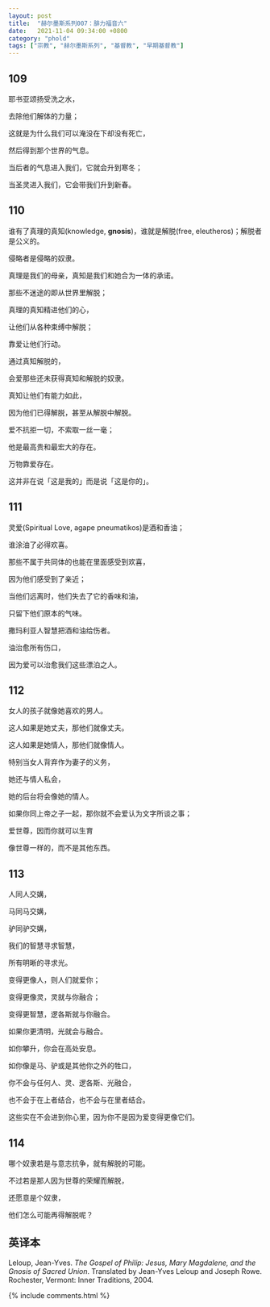 ```yaml
---
layout: post
title:  "赫尔墨斯系列007：腓力福音六"
date:   2021-11-04 09:34:00 +0800
category: "phold"
tags: ["宗教", "赫尔墨斯系列", "基督教", "早期基督教"]
---
```


## 109

耶书亚颂扬受洗之水，

去除他们解体的力量；

这就是为什么我们可以淹没在下却没有死亡，

然后得到那个世界的气息。

当后者的气息进入我们，它就会升到寒冬；

当圣灵进入我们，它会带我们升到新春。

## 110

谁有了真理的真知(knowledge, **gnosis**)，谁就是解脱(free, eleutheros)；解脱者是公义的。

侵略者是侵略的奴隶。

真理是我们的母亲，真知是我们和她合为一体的承诺。

那些不迷途的即从世界里解脱；

真理的真知精进他们的心，

让他们从各种束缚中解脱；

靠爱让他们行动。

通过真知解脱的，

会爱那些还未获得真知和解脱的奴隶。

真知让他们有能力如此，

因为他们已得解脱，甚至从解脱中解脱。

爱不抗拒一切，不索取一丝一毫；

他是最高贵和最宏大的存在。

万物靠爱存在。

这并非在说「这是我的」而是说「这是你的」。

## 111

灵爱(Spiritual Love, agape pneumatikos)是酒和香油；

谁涂油了必得欢喜。

那些不属于共同体的也能在里面感受到欢喜，

因为他们感受到了亲近；

当他们远离时，他们失去了它的香味和油，

只留下他们原本的气味。

撒玛利亚人智慧把酒和油给伤者。

油治愈所有伤口，

因为爱可以治愈我们这些漂泊之人。

## 112

女人的孩子就像她喜欢的男人。

这人如果是她丈夫，那他们就像丈夫。

这人如果是她情人，那他们就像情人。

特别当女人背弃作为妻子的义务，

她还与情人私会，

她的后台将会像她的情人。

如果你同上帝之子一起，那你就不会爱认为文字所谈之事；

爱世尊，因而你就可以生育

像世尊一样的，而不是其他东西。

## 113

人同人交媾，

马同马交媾，

驴同驴交媾，

我们的智慧寻求智慧，

所有明晰的寻求光。

变得更像人，则人们就爱你；

变得更像灵，灵就与你融合；

变得更智慧，逻各斯就与你融合。

如果你更清明，光就会与融合。

如你攀升，你会在高处安息。

如你像是马、驴或是其他你之外的牲口，

你不会与任何人、灵、逻各斯、光融合，

也不会于在上者结合，也不会与在里者结合。

这些实在不会进到你心里，因为你不是因为爱变得更像它们。

## 114

哪个奴隶若是与意志抗争，就有解脱的可能。

不过若是那人因为世尊的荣耀而解脱，

还愿意是个奴隶，

他们怎么可能再得解脱呢？




## 英译本

Leloup, Jean-Yves. *The Gospel of Philip: Jesus, Mary Magdalene, and the Gnosis of Sacred Union*. Translated by Jean-Yves Leloup and Joseph Rowe. Rochester, Vermont: Inner Traditions, 2004.

{% include comments.html %}
